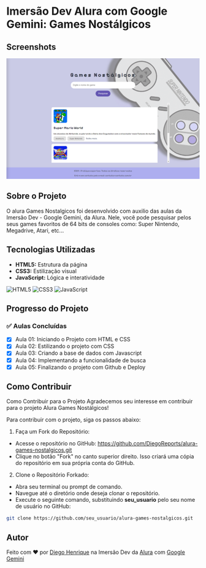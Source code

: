 # Imersão Dev Alura com Google Gemini: Games Nostálgicos

## Screenshots

![Screenshot 1](./assets/screenshot-alura-games-nostalgicos.png)

## Sobre o Projeto

O alura Games Nostalgicos foi desenvolvido com auxilio das aulas da Imersão Dev - Google Gemini, da Alura. Nele, você pode pesquisar pelos seus games favoritos de 64 bits de consoles como: Super Nintendo, Megadrive, Atari, etc...

## Tecnologias Utilizadas

- **HTML5:** Estrutura da página
- **CSS3:** Estilização visual
- **JavaScript:** Lógica e interatividade

![HTML5](https://img.shields.io/badge/html5-%23E34F26.svg?style=for-the-badge&logo=html5&logoColor=white) ![CSS3](https://img.shields.io/badge/css3-%231572B6.svg?style=for-the-badge&logo=css3&logoColor=white) ![JavaScript](https://img.shields.io/badge/javascript-%23323330.svg?style=for-the-badge&logo=javascript&logoColor=%23F7DF1E)

## Progresso do Projeto

### ✅ Aulas Concluídas

- [x] Aula 01: Iniciando o Projeto com HTML e CSS
- [x] Aula 02: Estilizando o projeto com CSS
- [x] Aula 03: Criando a base de dados com Javascript
- [x] Aula 04: Implementando a funcionalidade de busca
- [x] Aula 05: Finalizando o projeto com Github e Deploy

## Como Contribuir

Como Contribuir para o Projeto
Agradecemos seu interesse em contribuir para o projeto Alura Games Nostálgicos!

Para contribuir com o projeto, siga os passos abaixo:

1. Faça um Fork do Repositório:

- Acesse o repositório no GitHub: https://github.com/DiegoReports/alura-games-nostalgicos.git
- Clique no botão "Fork" no canto superior direito. Isso criará uma cópia do repositório em sua própria conta do GitHub.

2. Clone o Repositório Forkado:

- Abra seu terminal ou prompt de comando.
- Navegue até o diretório onde deseja clonar o repositório.
- Execute o seguinte comando, substituindo **seu_usuario** pelo seu nome de usuário no GitHub:

```Bash
git clone https://github.com/seu_usuario/alura-games-nostalgicos.git
```

## Autor

Feito com ❤️ por [Diego Henrique](https://www.linkedin.com/in/diego-henrique-sg/) na Imersão Dev da [Alura](https://www.alura.com.br/) com [Google Gemini](https://goo.gle/AluraGemini)
